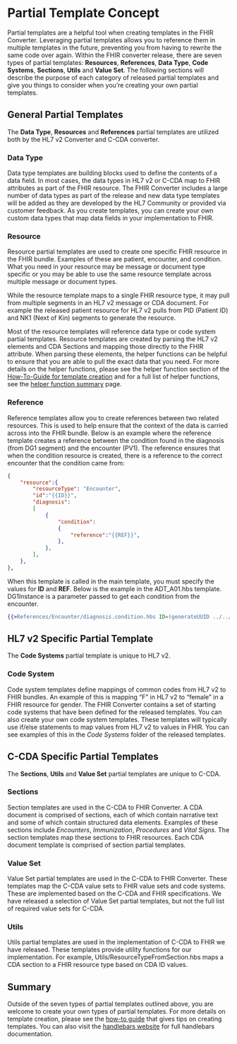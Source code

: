 # Partial Template Concept

Partial templates are a helpful tool when creating templates in the FHIR Converter. Leveraging partial templates allows you to reference them in multiple templates in the future, preventing you from having to rewrite the same code over again. Within the FHIR converter release, there are seven types of partial templates: **Resources**, **References**, **Data Type**, **Code Systems**, **Sections**, **Utils** and **Value Set**. The following sections will describe the purpose of each category of released partial templates and give you things to consider when you’re creating your own partial templates.

## General Partial Templates

The **Data Type**, **Resources** and **References** partial templates are utilized both by the HL7 v2 Converter and C-CDA converter.

### Data Type

Data type templates are building blocks used to define the contents of a data field. In most cases, the data types in HL7 v2 or C-CDA map to FHIR attributes as part of the FHIR resource. The FHIR Converter includes a large number of data types as part of the release and new data type templates will be added as they are developed by the HL7 Community or provided via customer feedback. As you create templates, you can create your own custom data types that map data fields in your implementation to FHIR.

### Resource

Resource partial templates are used to create one specific FHIR resource in the FHIR bundle. Examples of these are patient, encounter, and condition. What you need in your resource may be message or document type specific or you may be able to use the same resource template across multiple message or document types.

While the resource template maps to a single FHIR resource type, it may pull from multiple segments in an HL7 v2 message or CDA document. For example the released patient resource for HL7 v2 pulls from PID (Patient ID) and NK1 (Next of Kin) segments to generate the resource.

Most of the resource templates will reference data type or code system partial templates. Resource templates are created by parsing the HL7 v2 elements and CDA Sections and mapping those directly to the FHIR attribute. When parsing these elements, the helper functions can be helpful to ensure that you are able to pull the exact data that you need. For more details on the helper functions, please see the helper function section of the [How-To-Guide for template creation](template-creation-how-to-guide.md) and for a full list of helper functions, see the [helper function summary](helper-functions-summary.md) page.

### Reference

Reference templates allow you to create references between two related resources. This is used to help ensure that the context of the data is carried across into the FHIR bundle. Below is an example where the reference template creates a reference between the condition found in the diagnosis (from DG1 segment) and the encounter (PV1). The reference ensures that when the condition resource is created, there is a reference to the correct encounter that the condition came from:

```json
{
    "resource":{
        "resourceType": "Encounter",
        "id":"{{ID}}",
        "diagnosis":
        [
            {
                "condition":
                {
                    "reference":"{{REF}}",
                },
            },
        ],
    },
},
```

When this template is called in the main template, you must specify the values for **ID** and **REF**. Below is the example in the ADT_A01.hbs template. DG1Instance is a parameter passed to get each condition from the encounter.

```hbs
{{>References/Encounter/diagnosis.condition.hbs ID=(generateUUID ../../PV1) REF=(generateUUID DG1Instance)}}
```

## HL7 v2 Specific Partial Template

The **Code Systems** partial template is unique to HL7 v2.

### Code System

Code system templates define mappings of common codes from HL7 v2 to FHIR bundles. An example of this is mapping “F” in HL7 v2 to “female” in a FHIR resource for gender. The FHIR Converter contains a set of starting code systems that have been defined for the released templates. You can also create your own code system templates. These templates will typically use if/else statements to map values from HL7 v2 to values in FHIR. You can see examples of this in the *Code Systems* folder of the released templates.

## C-CDA Specific Partial Templates

The **Sections**, **Utils** and **Value Set** partial templates are unique to C-CDA.

### Sections

Section templates are used in the C-CDA to FHIR Converter. A CDA document is comprised of sections, each of which contain narrative text and some of which contain structured data elements. Examples of these sections include *Encounters*, *Immunization*, *Procedures* and *Vital Signs*. The section templates map these sections to FHIR resources. Each CDA document template is comprised of section partial templates.

### Value Set

Value Set partial templates are used in the C-CDA to FHIR Converter. These templates map the C-CDA value sets to FHIR value sets and code systems. These are implemented based on the C-CDA and FHIR specifications. We have released a selection of Value Set partial templates, but not the full list of required value sets for C-CDA.  

### Utils

Utils partial templates are used in the implementation of C-CDA to FHIR we have released. These templates provide utility functions for our implementation. For example, Utils/ResourceTypeFromSection.hbs maps a CDA section to a FHIR resource type based on CDA ID values.

## Summary

Outside of the seven types of partial templates outlined above, you are welcome to create your own types of partial templates. For more details on template creation, please see the [how-to guide](template-creation-how-to-guide.md) that gives tips on creating templates. You can also visit the [handlebars website](https://handlebarsjs.com/) for full handlebars documentation.
